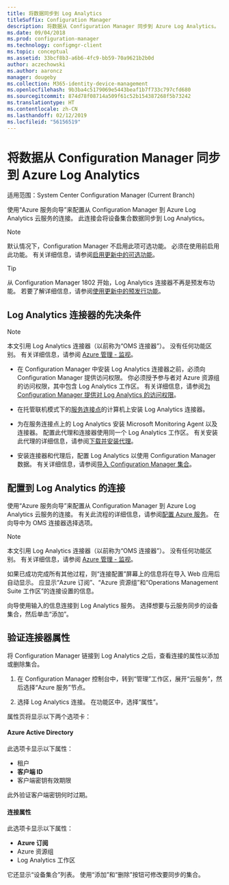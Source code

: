```yaml
---
title: 将数据同步到 Log Analytics
titleSuffix: Configuration Manager
description: 将数据从 Configuration Manager 同步到 Azure Log Analytics。
ms.date: 09/04/2018
ms.prod: configuration-manager
ms.technology: configmgr-client
ms.topic: conceptual
ms.assetid: 33bcf8b3-a6b6-4fc9-bb59-70a9621b2b0d
author: aczechowski
ms.author: aaroncz
manager: dougeby
ms.collection: M365-identity-device-management
ms.openlocfilehash: 9b3ba4c5179069e5443beaf1b7f733c797cfd680
ms.sourcegitcommit: 874d78f08714a509f61c52b154387268f5b73242
ms.translationtype: HT
ms.contentlocale: zh-CN
ms.lasthandoff: 02/12/2019
ms.locfileid: "56156519"
---
```

#  <a name="sync-data-from-configuration-manager-to-azure-log-analytics"></a>将数据从 Configuration Manager 同步到 Azure Log Analytics

适用范围：System Center Configuration Manager (Current Branch)

<!--1258052--> 使用“Azure 服务向导”来配置从 Configuration Manager 到 Azure Log Analytics 云服务的连接。 此连接会将设备集合数据同步到 Log Analytics。 

> [!Note]  
> 默认情况下，Configuration Manager 不启用此项可选功能。 必须在使用前启用此功能。 有关详细信息，请参阅[启用更新中的可选功能](/sccm/core/servers/manage/install-in-console-updates#bkmk_options)。<!--505213-->  

> [!TIP]
> 从 Configuration Manager 1802 开始，Log Analytics 连接器不再是预发布功能。 若要了解详细信息，请参阅[使用更新中的预发行功能](/sccm/core/servers/manage/pre-release-features)。



## <a name="prerequisites-for-the-log-analytics-connector"></a>Log Analytics 连接器的先决条件

> [!Note]  
> 本文引用 Log Analytics 连接器（以前称为“OMS 连接器”）。 没有任何功能区别。 有关详细信息，请参阅 [Azure 管理 - 监视](https://docs.microsoft.com/azure/monitoring/#operations-management-suite)。  

- 在 Configuration Manager 中安装 Log Analytics 连接器之前，必须向 Configuration Manager 提供访问权限。 你必须授予参与者对 Azure 资源组的访问权限，其中包含 Log Analytics 工作区。 有关详细信息，请参阅[为 Configuration Manager 提供对 Log Analytics 的访问权限](https://docs.microsoft.com/azure/log-analytics/log-analytics-sccm#grant-configuration-manager-with-permissions-to-log-analytics)。  

- 在托管联机模式下的[服务连接点](/sccm/core/servers/deploy/configure/about-the-service-connection-point)的计算机上安装 Log Analytics 连接器。  

- 为在服务连接点上的 Log Analytics 安装 Microsoft Monitoring Agent 以及连接器。 配置此代理和连接器使用同一个 Log Analytics 工作区。 有关安装此代理的详细信息，请参阅[下载并安装代理](https://docs.microsoft.com/azure/log-analytics/log-analytics-sccm#download-and-install-the-agent)。  

- 安装连接器和代理后，配置 Log Analytics 以使用 Configuration Manager 数据。 有关详细信息，请参阅[导入 Configuration Manager 集合](https://docs.microsoft.com/azure/log-analytics/log-analytics-sccm#import-collections)。  



## <a name="configure-the-connection-to-log-analytics"></a>配置到 Log Analytics 的连接

使用“Azure 服务向导”来配置从 Configuration Manager 到 Azure Log Analytics 云服务的连接。 有关此流程的详细信息，请参阅[配置 Azure 服务](https://docs.microsoft.com/sccm/core/servers/deploy/configure/azure-services-wizard)。 在向导中为 OMS 连接器选择选项。 

> [!Note]  
> 本文引用 Log Analytics 连接器（以前称为“OMS 连接器”）。 没有任何功能区别。 有关详细信息，请参阅 [Azure 管理 - 监视](https://docs.microsoft.com/azure/monitoring/#operations-management-suite)。  

如果已成功完成所有其他过程，则“连接配置”屏幕上的信息将在导入 Web 应用后自动显示。 应显示“Azure 订阅”、“Azure 资源组”和“Operations Management Suite 工作区”的连接设置的信息。

向导使用输入的信息连接到 Log Analytics 服务。 选择想要与云服务同步的设备集合，然后单击“添加”。


## <a name="verify-the-connector-properties"></a>验证连接器属性

将 Configuration Manager 链接到 Log Analytics 之后，查看连接的属性以添加或删除集合。 

1. 在 Configuration Manager 控制台中，转到“管理”工作区，展开“云服务”，然后选择“Azure 服务”节点。  

2. 选择 Log Analytics 连接。 在功能区中，选择“属性”。  

属性页将显示以下两个选项卡：  

#### <a name="azure-active-directory"></a>Azure Active Directory
此选项卡显示以下属性： 
- 租户  
- **客户端 ID**  
- 客户端密钥有效期限  

此外验证客户端密钥何时过期。

#### <a name="connection-properties"></a>连接属性
此选项卡显示以下属性： 
- **Azure 订阅**  
- Azure 资源组  
- Log Analytics 工作区  

它还显示“设备集合”列表。 使用“添加”和“删除”按钮可修改要同步的集合。
